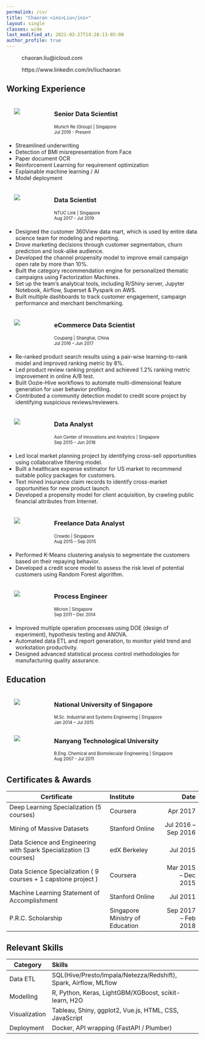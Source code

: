 ```yaml
---
permalink: /cv/
title: "Chaoran <ins>Liu</ins>"
layout: single
classes: wide
last_modified_at: 2021-03-27T14:28:13-05:00
author_profile: true
---
```


<div class="contact">

<a href="mailto:chaoran.liu@icloud.com"><i class="fas fa-envelope"></i>  chaoran.liu@icloud.com</a><br>

<a href="https://www.linkedin.com/in/liuchaoran"><i class="fab fa-linkedin"></i>  https://www.linkedin.com/in/liuchaoran</a><br>

</div>

## Working Experience

<div class="working">
    <div class="logo">
        <img src="https://media-exp1.licdn.com/dms/image/C560BAQFo9VVsXiAvQQ/company-logo_100_100/0/1519856476027?e=1625097600&v=beta&t=Y_C5ywsuBBSai1kOz5TKRiJYxylTfmSbEZ1tXLDmGsE">
    </div>
    <div class="title-desc">
        <h3>Senior Data Scientist</h3>
        <p>Munich Re (Group) | Singapore</p>
        <p>Jul 2019 - Present</p>
    </div>
</div>

* Streamlined underwriting
* Detection of BMI misrepresentation from Face
* Paper document OCR
* Reinforcement Learning for requirement optimization
* Explainable machine learning / AI
* Model deployment

<div class="working">
    <div class="logo">
        <img src="https://media-exp1.licdn.com/dms/image/C560BAQGs4J3LpJ112g/company-logo_200_200/0/1519881828477?e=1625097600&v=beta&t=oOdyuaZfqhAQnbTGgBZ5v8qUHRlQn73ApPJgER_mFPQ">
    </div>
    <div class="title-desc">
        <h3>Data Scientist</h3>
        <p>NTUC Link | Singapore</p>
        <p>Aug 2017 - Jul 2019</p>
    </div>
</div>

*	Designed the customer 360View data mart, which is used by entire data science team for modeling and reporting.
*	Drove marketing decisions through customer segmentation, churn prediction and look-alike audience.
*	Developed the channel propensity model to improve email campaign open rate by more than 10%.  
*	Built the category recommendation engine for personalized thematic campaigns using Factorization Machines.
*	Set up the team’s analytical tools, including R/Shiny server, Jupyter Notebook, Airflow, Superset & Pyspark on AWS.
*	Built multiple dashboards to track customer engagement, campaign performance and merchant benchmarking.


<div class="working">
    <div class="logo">
        <img src="https://media-exp1.licdn.com/dms/image/C560BAQF1C5FI9Tr3ow/company-logo_100_100/0/1614329241260?e=1625097600&v=beta&t=b-kARi21eamZrbuFg4Qz7isL8bqdOlIqfxbrvQU4TUg">
    </div>
    <div class="title-desc">
        <h3>eCommerce Data Scientist</h3>
        <p>Coupang | Shanghai, China</p>
        <p>Jul 2016 – Jun 2017</p>
    </div>
</div>

*	Re-ranked product search results using a pair-wise learning-to-rank model and improved ranking metric by 8%.
*	Led product review ranking project and achieved 1.2% ranking metric improvement in online A/B test. 
*	Built Oozie-Hive workflows to automate multi-dimensional feature generation for user behavior profiling. 
*	Contributed a community detection model to credit score project by identifying suspicious reviews/reviewers. 

<div class="working">
    <div class="logo">
        <img src="https://media-exp1.licdn.com/dms/image/C4D0BAQFQviuyBqqtQQ/company-logo_100_100/0/1519952276394?e=1625097600&v=beta&t=P_lpdZBkeaKJdqfn9UCYJFof9biqdTump_thcWvgmAo">
    </div>
    <div class="title-desc">
        <h3>Data Analyst</h3>
        <p>Aon Center of Innovations and Analytics | Singapore</p>
        <p>Sep 2015 – Jun 2016</p>
    </div>
</div>

*	Led local market planning project by identifying cross-sell opportunities using collaborative filtering model.
*	Built a healthcare expense estimator for US market to recommend suitable policy packages for customers.
*	Text mined insurance claim records to identify cross-market opportunities for new product launch. 
*	Developed a propensity model for client acquisition, by crawling public financial attributes from Internet.

<div class="working">
    <div class="logo">
        <img src="https://media-exp1.licdn.com/dms/image/C560BAQFTXefY2o1Oig/company-logo_200_200/0/1601990402958?e=1625097600&v=beta&t=jQSBYUOwcwjatbX-haNkagNqNaEcL1V-5p1UBQoXZ8k">
    </div>
    <div class="title-desc">
        <h3>Freelance Data Analyst</h3>
        <p>Crowdo | Singapore</p>
        <p>Aug 2015 – Sep 2015</p>
    </div>
</div>

*	Performed K-Means clustering analysis to segmentate the customers based on their repaying behavior.
*	Developed a credit score model to assess the risk level of potential customers using Random Forest algorithm.

<div class="working">
    <div class="logo">
        <img src="https://media-exp1.licdn.com/dms/image/C4D0BAQH_LOg8ZPw72w/company-logo_100_100/0/1603128490043?e=1625097600&v=beta&t=bHRavef9i95OrrGKThh146gml215FSzy6YwrmS2_06s">
    </div>
    <div class="title-desc">
        <h3>Process Engineer</h3>
        <p>Micron | Singapore</p>
        <p>Sep 2011 – Dec 2014</p>
    </div>
</div>

*	Improved multiple operation processes using DOE (design of experiment), hypothesis testing and ANOVA.
*	Automated data ETL and report generation, to monitor yield trend and workstation productivity.
*	Designed advanced statistical process control methodologies for manufacturing quality assurance.

## Education

<div class="working">
    <div class="logo">
        <img src="https://media-exp1.licdn.com/dms/image/C4D0BAQGvBq9cz6AIIQ/company-logo_100_100/0/1519856127538?e=1625097600&v=beta&t=6_YvDGbJTNnuyaZ388YiKaxD6fhbtLh8GfF-aH3cyBE">
    </div>
    <div class="title-desc">
        <h3>National University of Singapore</h3>
        <p>M.Sc. Industrial and Systems Engineering | Singapore</p>
        <p>Jan 2014 – Jul 2015</p>
    </div>
</div>

<div class="working">
    <div class="logo">
        <img src="https://media-exp1.licdn.com/dms/image/C4D0BAQG0nfM0ZH4emA/company-logo_100_100/0/1519882861949?e=1625097600&v=beta&t=vJKucLR0NIciYvoP6PcNAkk63v7y3cfOac1iX501aw4">
    </div>
    <div class="title-desc">
        <h3>Nanyang Technological University</h3>
        <p>B.Eng. Chemical and Biomolecular Engineering | Singapore</p>
        <p>Aug 2007 - Jul 2011</p>
    </div>
</div>

## Certificates & Awards

| Certificate        | Institute           | Date  |
| ------------- |:--------------| -----:|
| Deep Learning Specialization (5 courses)     | Coursera | Apr 2017 |
| Mining of Massive Datasets     | Stanford Online      |   Jul 2016 – Sep 2016 |
| Data Science and Engineering with Spark Specialization (3 courses) | edX Berkeley | Jul 2015  |
| Data Science Specialization ( 9 courses + 1 capstone project ) | Coursera | Mar 2015 – Dec 2015 |
| Machine Learning Statement of Accomplishment | Stanford Online | Jul 2011 |
| P.R.C. Scholarship | Singapore Ministry of Education | Sep 2017 – Feb 2018 |

## Relevant Skills

| Category | Skills |
| ------------- |:--------------|
| Data ETL | SQL(Hive/Presto/Impala/Netezza/Redshift), Spark, Airflow, MLflow |
| Modelling | R, Python, Keras, LightGBM/XGBoost, scikit-learn, H2O |
| Visualization | Tableau, Shiny, ggplot2, Vue.js, HTML, CSS, JavaScript |
| Deployment | Docker, API wrapping (FastAPI / Plumber) |


<style>
    .contact a {
        margin-left: 20px;
        text-decoration: none;
    }
	.working {
		display: flex;
		align-items: center;
	}
	.logo {
		display: flex;
		width: 75px;
		height: 75px;
        margin-top: 20px;
        margin-left: 20px;
	}
	.title-desc h3 {
		margin-left: 30px;
        margin-top: 20px;
	}

    .title-desc p {
        margin: 0 0 0 30px;
        font-size: 0.8em;
    }
    .page__title {
        margin-bottom: 30px;
    }
    .page__content h2 {
        border-bottom: none;
    }
</style>